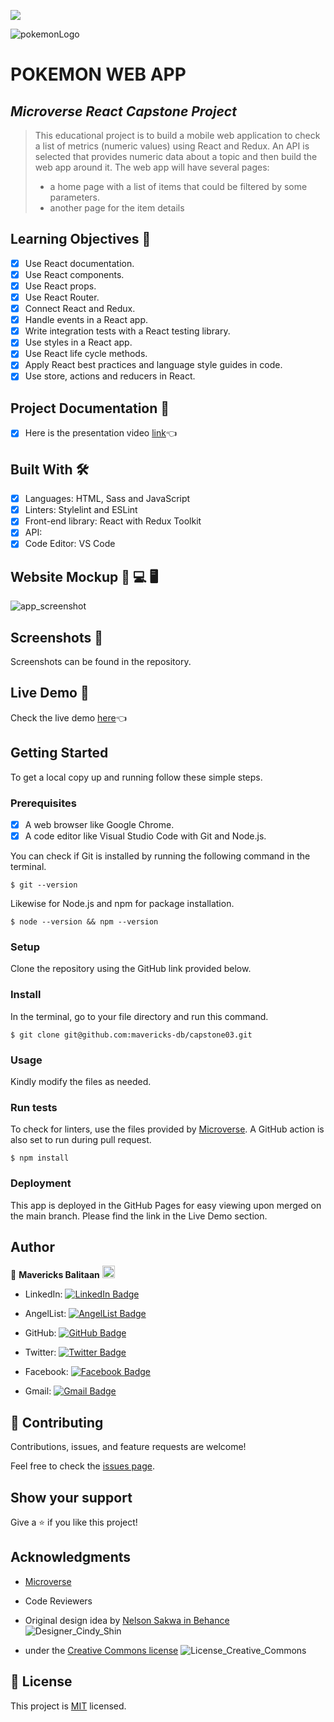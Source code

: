 ![](https://img.shields.io/badge/Microverse-blueviolet)

![pokemonLogo](https://user-images.githubusercontent.com/98527559/174758098-53262c7f-b215-42e5-b984-5d20ddd7d0d1.png)

# POKEMON WEB APP

## *Microverse React Capstone Project*

> This educational project is to build a mobile web application to check a list of metrics (numeric values) using React and Redux.
> An API is selected that provides numeric data about a topic and then build the web app around it. The web app will have several pages:
> - a home page with a list of items that could be filtered by some parameters.
> - another page for the item details

## Learning Objectives 🔖
- [x] Use React documentation.
- [x] Use React components.
- [x] Use React props.
- [x] Use React Router.
- [x] Connect React and Redux.
- [x] Handle events in a React app.
- [x] Write integration tests with a React testing library.
- [x] Use styles in a React app.
- [x] Use React life cycle methods.
- [x] Apply React best practices and language style guides in code.
- [x] Use store, actions and reducers in React.

## Project Documentation 📄
- [x] Here is the presentation video [link](https://drive.google.com/file/d/1TOnf7yuGItQzSfxj6WnMh_dTBKG_8qoI/view?usp=sharing)👈

## Built With 🛠️

- [x] Languages: HTML, Sass and JavaScript
- [x] Linters: Stylelint and ESLint
- [x] Front-end library: React with Redux Toolkit
- [x] API:
- [x] Code Editor: VS Code

## Website Mockup 📱 💻 🖥️
![app_screenshot](https://user-images.githubusercontent.com/98527559/174745820-96c22472-4f76-4915-bae8-3e9e30b3b5bf.png)

## Screenshots 📸
Screenshots can be found in the repository.

## Live Demo 🔗

Check the live demo [here](https://pokemon-app-omega-liart.vercel.app/)👈

## Getting Started

To get a local copy up and running follow these simple steps.

### Prerequisites

- [x] A web browser like Google Chrome.
- [x] A code editor like Visual Studio Code with Git and Node.js.

You can check if Git is installed by running the following command in the terminal.
```
$ git --version
```

Likewise for Node.js and npm for package installation.
```
$ node --version && npm --version
```

### Setup

Clone the repository using the GitHub link provided below.

### Install

In the terminal, go to your file directory and run this command.

```
$ git clone git@github.com:mavericks-db/capstone03.git
```

### Usage

Kindly modify the files as needed.

### Run tests

To check for linters, use the files provided by [Microverse](https://github.com/microverseinc/linters-config). A GitHub action is also set to run during pull request.
```
$ npm install
```

### Deployment

This app is deployed in the GitHub Pages for easy viewing upon merged on the main branch.
Please find the link in the Live Demo section.


## Author

👤 **Mavericks Balitaan** <img src="https://emojis.slackmojis.com/emojis/images/1531849430/4246/blob-sunglasses.gif?1531849430" width="20"/>

- LinkedIn: [![LinkedIn Badge](https://img.shields.io/badge/-mavericks--db-white?logo=LinkedIn&logoColor=0A66C2&style=plastic)](https://www.linkedin.com/in/mavericks-db/)

- AngelList: [![AngelList Badge](https://img.shields.io/badge/-mavericks--db-white?logo=AngelList&logoColor=000000&style=plastic)](https://angel.co/u/mavericks-db)

- GitHub: [![GitHub Badge](https://img.shields.io/badge/-mavericks--db-white?logo=GitHub&logoColor=181717&style=plastic)](https://github.com/mavericks-db)

- Twitter: [![Twitter Badge](https://img.shields.io/badge/-mavericks__db-white?logo=Twitter&logoColor=1DA1F2&style=plastic)](https://twitter.com/mavericks_db)

- Facebook: [![Facebook Badge](https://img.shields.io/badge/-mavericksdb-white?logo=Facebook&logoColor=1877F2&style=plastic)](https://www.facebook.com/mavericksdb/)

- Gmail: [![Gmail Badge](https://img.shields.io/badge/-balitaanmavericks-white?logo=Gmail&logoColor=EA4335&style=plastic)](mailto:balitaanmavericks@gmail.com)

## 🤝 Contributing

Contributions, issues, and feature requests are welcome!

Feel free to check the [issues page](https://github.com/mavericks-db/capstone03/issues).

## Show your support

Give a ⭐️ if you like this project!

## Acknowledgments

- [Microverse](https://www.microverse.org/)
- Code Reviewers
- Original design idea by [Nelson Sakwa in Behance](https://www.behance.net/sakwadesignstudio)
  ![Designer_Cindy_Shin](https://user-images.githubusercontent.com/98527559/162937760-e8f46c98-e5b0-4a56-b268-4bb0cb6a61b9.png)

- under the [Creative Commons license](https://creativecommons.org/licenses/by-nc/4.0/)
  ![License_Creative_Commons](https://user-images.githubusercontent.com/98527559/162938258-ca5c702c-41a6-4364-adc2-20d4bc10c27e.png)

## 📝 License

This project is [MIT](./MIT.md) licensed.
